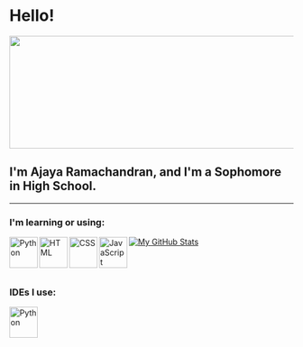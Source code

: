 # Hello!
<img src="https://imagizer.imageshack.com/img924/3121/rq0tOj.jpg" width="1000" height ="200">

## I'm Ajaya Ramachandran, and I'm a Sophomore in High School.

------

### I'm learning or using:
<a href="https://www.python.org/">
    <img align="left" alt="Python" width="50" height="55" src="https://imagizer.imageshack.com/img924/7539/2flk0K.png">
</a>
<a href="https://developer.mozilla.org/en-US/docs/Web/HTML">
    <img align="left" alt="HTML" width="50" height="55" src="https://imagizer.imageshack.com/img923/3244/6hZ0Sz.png" />
</a>
<a href="https://developer.mozilla.org/en-US/docs/Web/CSS">
    <img align="left" alt="CSS" width="50" height="55" src="https://imagizer.imageshack.com/img924/2600/pjpe4L.png" />
</a>
<a href="https://javascript.com/">
    <img align="left" alt="JavaScript" width="50" height="55" src="https://imagizer.imageshack.com/img922/9379/9O7R9V.png" />
</a>

[![My GitHub Stats](https://github-readme-stats.vercel.app/api/?username=ajayaramachandran&count_private=true&theme=vue-dark&showicons=true)]()

<br />
<br />

### IDEs I use:
<a href="https://code.visualstudio.com/">
    <img align="left" alt="Python" width="50" height="55" src="https://imagizer.imageshack.com/img923/1651/K5FtE4.png">
</a>

<br />
<br />
<br />

<!---[![My GitHub Stats](https://github-readme-stats.vercel.app/api/?username=ajayaramachandran&count_private=true&theme=vue-dark&showicons=true)]()>
